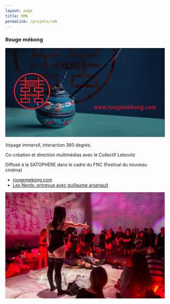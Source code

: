 ```yaml
---
layout: page
title: RMK
permalink: /projets/rmk
---
```

### Rouge mékong
![img_rmk_01.jpg](../../assets/img/img_rmk_01.jpg)

Voyage immersif,  interaction 360 degrés.

Co-création et direction multimédias avec le Collectif Lebovitz

Diffusé à la SATOPHÈRE dans le cadre du FNC (Festival du nouveau cinéma)

* [rougemekong.com](www.rougemekong.com)
* [Les Nerds: entrevue avec guillaume arsenault](http://www.lesnerds.ca/rouge-mekong-voyage-immersif-entrevue-avec-guillaume-arsenault/)




![img_rmk_01.jpg](../../assets/img/img_rmk_02.jpg)
